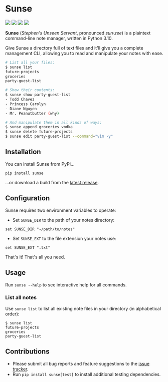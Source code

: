 # Sunse

![](https://img.shields.io/pypi/v/sunse)
![](https://img.shields.io/pypi/pyversions/sunse)
![](https://img.shields.io/github/issues/wirehaiku/Sunse)
![](https://img.shields.io/github/license/wirehaiku/Sunse)

**Sunse** (*Stephen's Unseen Servant*, pronounced *sun·zee*) is a plaintext command-line note manager, written in Python 3.10.

Give Sunse a directory full of text files and it'll give you a complete management CLI, allowing you to read and manipulate your notes with ease.

```bash
# List all your files:
$ sunse list
future-projects
groceries
party-guest-list

# Show their contents:
$ sunse show party-guest-list
- Todd Chavez
- Princess Carolyn
- Diane Nguyen
- Mr. Peanutbutter (why)

# And manipulate them in all kinds of ways:
$ sunse append groceries vodka
$ sunse delete future-projects
$ sunse edit party-guest-list --command="vim -y"
```

## Installation

You can install Sunse from PyPi...

```
pip install sunse
```

...or download a build from the [latest release][rels].

## Configuration

Sunse requires two environment variables to operate:

- Set `SUNSE_DIR` to the path of your notes directory:

```fish
set SUNSE_DIR "~/path/to/notes"
```

- Set `SUNSE_EXT` to the file extension your notes use:

```fish
set SUNSE_EXT ".txt"
```

That's it! That's all you need.

## Usage

Run `sunse --help` to see interactive help for all commands.

### List all notes

Use `sunse list` to list all existing note files in your directory (in alphabetical order):

```fish
$ sunse list
future-projects
groceries
party-guest-list
```

## Contributions

- Please submit all bug reports and feature suggestions to the [issue tracker][bugs].
- Run `pip install sunse[test]` to install additional testing dependencies.

[bugs]: https://github.com/wirehaiku/Sunse/issues
[rels]: https://github.com/wirehaiku/Sunse/releases

